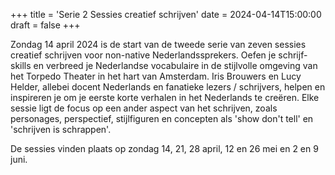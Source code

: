 +++
title = 'Serie 2 Sessies creatief schrijven'
date = 2024-04-14T15:00:00
draft = false
+++

Zondag 14 april 2024 is de start van de tweede serie van zeven sessies creatief schrijven voor non-native Nederlandssprekers. Oefen je schrijf-skills en verbreed je Nederlandse vocabulaire in de stijlvolle omgeving van het Torpedo Theater in het hart van Amsterdam. Iris Brouwers en Lucy Helder, allebei docent Nederlands en fanatieke lezers / schrijvers, helpen en inspireren je om je eerste korte verhalen in het Nederlands te creëren. Elke sessie ligt de focus op een ander aspect van het schrijven, zoals personages, perspectief, stijlfiguren en concepten als 'show don't tell' en 'schrijven is schrappen'.

De sessies vinden plaats op zondag 14, 21, 28 april, 12 en 26 mei en 2 en 9 juni.
